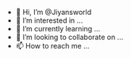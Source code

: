 - 👋 Hi, I’m @Jiyansworld
- 👀 I’m interested in ...
- 🌱 I’m currently learning ...
- 💞️ I’m looking to collaborate on ...
- 📫 How to reach me ...

<!---
Jiyansworld/Jiyansworld is a ✨ special ✨ repository because its `README.md` (this file) appears on your GitHub profile.
You can click the Preview link to take a look at your changes.
--->
